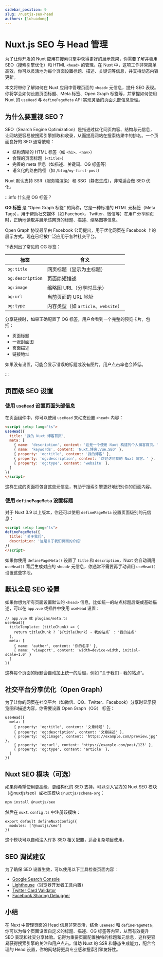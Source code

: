 ```yaml
---
sidebar_position: 9
slug: /nustjs-seo-head
authors: [luhuadong]
---
```


# Nuxt.js SEO 与 Head 管理

为了让你开发的 Nuxt 应用在搜索引擎中获得更好的展示效果，你需要了解并善用 SEO（搜索引擎优化）和 HTML `<head>` 的管理。在 Nuxt 中，这项工作非常简单高效，你可以灵活地为每个页面设置标题、描述、关键词等信息，并支持动态内容更新。

本文将带你了解如何在 Nuxt 应用中管理页面的 `<head>` 元信息，提升 SEO 表现。你将学会如何设置页面标题、Meta 标签、Open Graph 标签等，并掌握如何使用 Nuxt 的 `useHead` 与 `definePageMeta` API 实现灵活的页面头部信息管理。



## 为什么要重视 SEO？

SEO（Search Engine Optimization）是指通过优化网页内容、结构与元信息，让网站更容易被搜索引擎抓取和收录，从而提高网站在搜索结果中的排名。一个页面良好的 SEO 通常依赖：

- 结构清晰的 HTML 标签（如 `<h1>`、`<nav>`）
- 合理的页面标题（`<title>`）
- 完善的 meta 信息（如描述、关键词、OG 标签等）
- 语义化的路由路径（如 `/blog/my-first-post`）

Nuxt 默认支持 SSR（服务端渲染）和 SSG（静态生成），非常适合做 SEO 优化。



:::info 什么是 OG 标签？

**OG 标签** 是 “Open Graph 标签” 的简称，它是一种标准的 HTML 元标签（Meta Tags），用于帮助社交媒体（如 Facebook、Twitter、微信等）在用户分享网页时，正确地读取并展示该网页的标题、描述、缩略图等信息。

Open Graph 协议最早由 Facebook 公司提出，用于优化网页在 Facebook 上的展示方式。现在已经被广泛应用于各种社交平台。

下表列出了常见的 OG 标签：

| 标签             | 含义                                |
| ---------------- | ----------------------------------- |
| `og:title`       | 网页标题（显示为主标题）            |
| `og:description` | 页面简短描述                        |
| `og:image`       | 缩略图 URL（分享时显示）            |
| `og:url`         | 当前页面的 URL 地址                 |
| `og:type`        | 内容类型（如 `article`、`website`） |

分享链接时，如果正确配置了 OG 标签，用户会看到一个完整的预览卡片，包括：

- 页面标题
- 一张封面图
- 页面描述
- 链接地址

如果没有设置，可能会显示错误的标题或没有图片，用户点击率也会降低。

:::



## 页面级 SEO 设置

### 使用 `useHead` 设置页面头部信息

在页面组件中，你可以使用 `useHead` 来动态设置 `<head>` 内容：

```html showLineNumbers
<script setup lang="ts">
useHead({
  title: '我的 Nuxt 博客首页',
  meta: [
    { name: 'description', content: '这是一个使用 Nuxt 构建的个人博客首页。' },
    { name: 'keywords', content: 'Nuxt,博客,Vue,SEO' },
    { property: 'og:title', content: '我的博客' },
    { property: 'og:description', content: '欢迎访问我的 Nuxt 博客。' },
    { property: 'og:type', content: 'website' },
  ]
})
</script>
```

这样生成的页面将包含这些元信息，有助于搜索引擎更好地识别你的页面内容。

### 使用 `definePageMeta` 设置标题

对于 Nuxt 3.9 以上版本，你还可以使用 `definePageMeta` 设置页面级别的元信息：

```html showLineNumbers
<script setup lang="ts">
definePageMeta({
  title: '关于我们',
  description: '这是关于我们页面的介绍'
})
</script>
```

如果你使用 `definePageMeta()` 设置了 `title` 和 `description`，Nuxt 会自动调用 `useHead()` 背后生成对应的 `<head>` 元信息，你通常不需要再手动调用 `useHead()` 设置这些字段。



## 默认全局 SEO 设置

如果你想为所有页面设置默认的 `<head>` 信息，比如统一的站点标题后缀或基础描述，可以在 `app.vue` 或插件中使用 `useHead` 设置：

```tsx showLineNumbers
// app.vue 或 plugins/meta.ts
useHead({
  titleTemplate: (titleChunk) => {
    return titleChunk ? `${titleChunk} - 我的站点` : '我的站点'
  },
  meta: [
    { name: 'author', content: '你的名字' },
    { name: 'viewport', content: 'width=device-width, initial-scale=1.0' }
  ]
})
```

这样每个页面的标题会自动加上统一的后缀，例如 “关于我们 - 我的站点”。



## 社交平台分享优化（Open Graph）

为了让你的网页在社交平台（如微信、QQ、Twitter、Facebook）分享时显示预览图和描述内容，你需要设置 Open Graph（OG） 标签：

```tsx showLineNumbers
useHead({
  meta: [
    { property: 'og:title', content: '文章标题' },
    { property: 'og:description', content: '文章描述' },
    { property: 'og:image', content: 'https://example.com/preview.jpg' },
    { property: 'og:url', content: 'https://example.com/post/123' },
    { property: 'og:type', content: 'article' },
  ]
})
```



## Nuxt SEO 模块（可选）

如果你希望使用更高级、更结构化的 SEO 支持，可以引入官方的 Nuxt SEO 模块（@nuxtjs/seo）或社区模块 `@nuxtjs/schema-org`：

```bash
npm install @nuxtjs/seo
```

然后在 `nuxt.config.ts` 中注册该模块：

```tsx showLineNumbers
export default defineNuxtConfig({
  modules: ['@nuxtjs/seo']
})
```

这个模块可以自动注入许多 SEO 相关配置，适合复杂项目使用。



## SEO 调试建议

为了确保 SEO 设置生效，可以使用以下工具检查页面内容：

- [Google Search Console](https://search.google.com/search-console/)
- [Lighthouse](https://developers.google.com/web/tools/lighthouse)（浏览器开发者工具内置）
- [Twitter Card Validator](https://cards-dev.twitter.com/validator)
- [Facebook Sharing Debugger](https://developers.facebook.com/tools/debug/)



## 小结

在 Nuxt 中管理页面的 Head 信息非常灵活，结合 `useHead` 和 `definePageMeta`，你可以为每个页面设置自定义的标题、描述、OG 标签等内容，从而有效提升 SEO 表现和社交分享体验。记得为重要页面配置独特的标题和元信息，这样更容易获得搜索引擎的关注和用户点击。借助 Nuxt 的 SSR 和静态生成能力，配合合理的 Head 设置，你的网站将更具专业感和搜索引擎友好性。
